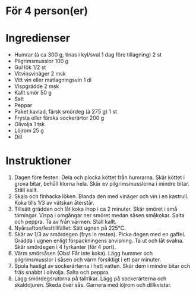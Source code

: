 # För 4 person(er)
# Ingredienser
- Humrar (à ca 300 g, tinas i kyl/sval 1 dag före tillagning) 2 st
- Pilgrimsmusslor 100 g
- Gul lök 1/2 st
- Vitvinsvinäger 2 msk
- Vitt vin eller matlagningsvin 1 dl
- Vispgrädde 2 msk
- Kallt smör 50 g
- Salt
- Peppar
- Paket kavlad, färsk smördeg (à 275 g) 1 st
- Frysta eller färska sockerärtor 200 g
- Olivolja 1 tsk
- Löjrom 25 g
- Dill
# Instruktioner
1. Dagen före festen: Dela och plocka köttet från humrarna. Skär köttet i grova bitar, behåll klorna hela. Skär ev pilgrimsmusslorna i mindre bitar. Ställ kallt.
2. Skala och finhacka löken. Blanda den med vinäger och vin i en kastrull. Koka tills 1/3 av vätskan återstår.
3. Tillsätt grädden och låt koka ihop i ca 2 minuter. Skär smöret i små tärningar. Vispa i omgångar ner smöret medan såsen småkokar. Salta och peppra. Ta av från värmen. Ställ kallt.
4. Nyårsafton/festtillfället: Sätt ugnen på 225°C.
5. Skär av 1/3 av smördegen (frys in resten). Picka degen med en gaffel. Grädda i ugnen enligt förpackningens anvisning. Ta ut och låt svalna. Skär smördegen i 4 fyrkanter (för 4 port).
6. Värm smörsåsen (Obs! Får inte koka). Lägg hummer och pilgrimsmusslor i såsen och värm försiktigt i ett par minuter.
7. Spola hastigt av sockerärterna i hett vatten. Skär dem i mindre bitar och fräs snabbt i olivolja. Salta och peppra.
8. Lägg smördegsrutorna på tallrikar. Lägg på sockerärterna och skalddjuren. Skeda över sås. Garnera med löjrom och dillkvistar.